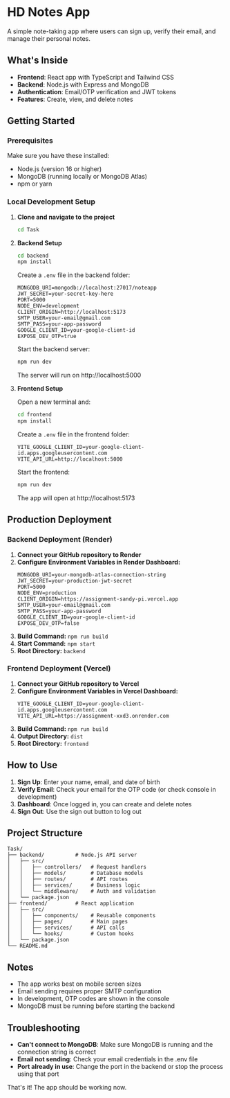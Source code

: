 # HD Notes App

A simple note-taking app where users can sign up, verify their email, and manage their personal notes.

## What's Inside

- **Frontend**: React app with TypeScript and Tailwind CSS
- **Backend**: Node.js with Express and MongoDB
- **Authentication**: Email/OTP verification and JWT tokens
- **Features**: Create, view, and delete notes

## Getting Started

### Prerequisites

Make sure you have these installed:
- Node.js (version 16 or higher)
- MongoDB (running locally or MongoDB Atlas)
- npm or yarn

### Local Development Setup

1. **Clone and navigate to the project**
   ```bash
   cd Task
   ```

2. **Backend Setup**
   ```bash
   cd backend
   npm install
   ```

   Create a `.env` file in the backend folder:
   ```
   MONGODB_URI=mongodb://localhost:27017/noteapp
   JWT_SECRET=your-secret-key-here
   PORT=5000
   NODE_ENV=development
   CLIENT_ORIGIN=http://localhost:5173
   SMTP_USER=your-email@gmail.com
   SMTP_PASS=your-app-password
   GOOGLE_CLIENT_ID=your-google-client-id
   EXPOSE_DEV_OTP=true
   ```

   Start the backend server:
   ```bash
   npm run dev
   ```
   The server will run on http://localhost:5000

3. **Frontend Setup**
   
   Open a new terminal and:
   ```bash
   cd frontend
   npm install
   ```

   Create a `.env` file in the frontend folder:
   ```
   VITE_GOOGLE_CLIENT_ID=your-google-client-id.apps.googleusercontent.com
   VITE_API_URL=http://localhost:5000
   ```

   Start the frontend:
   ```bash
   npm run dev
   ```
   The app will open at http://localhost:5173

## Production Deployment

### Backend Deployment (Render)

1. **Connect your GitHub repository to Render**
2. **Configure Environment Variables in Render Dashboard:**
   ```
   MONGODB_URI=your-mongodb-atlas-connection-string
   JWT_SECRET=your-production-jwt-secret
   PORT=5000
   NODE_ENV=production
   CLIENT_ORIGIN=https://assignment-sandy-pi.vercel.app
   SMTP_USER=your-email@gmail.com
   SMTP_PASS=your-app-password
   GOOGLE_CLIENT_ID=your-google-client-id
   EXPOSE_DEV_OTP=false
   ```
3. **Build Command:** `npm run build`
4. **Start Command:** `npm start`
5. **Root Directory:** `backend`

### Frontend Deployment (Vercel)

1. **Connect your GitHub repository to Vercel**
2. **Configure Environment Variables in Vercel Dashboard:**
   ```
   VITE_GOOGLE_CLIENT_ID=your-google-client-id.apps.googleusercontent.com
   VITE_API_URL=https://assignment-xxd3.onrender.com
   ```
3. **Build Command:** `npm run build`
4. **Output Directory:** `dist`
5. **Root Directory:** `frontend`

## How to Use

1. **Sign Up**: Enter your name, email, and date of birth
2. **Verify Email**: Check your email for the OTP code (or check console in development)
3. **Dashboard**: Once logged in, you can create and delete notes
4. **Sign Out**: Use the sign out button to log out

## Project Structure

```
Task/
├── backend/          # Node.js API server
│   ├── src/
│   │   ├── controllers/   # Request handlers
│   │   ├── models/        # Database models
│   │   ├── routes/        # API routes
│   │   ├── services/      # Business logic
│   │   └── middleware/    # Auth and validation
│   └── package.json
├── frontend/         # React application
│   ├── src/
│   │   ├── components/    # Reusable components
│   │   ├── pages/         # Main pages
│   │   ├── services/      # API calls
│   │   └── hooks/         # Custom hooks
│   └── package.json
└── README.md
```

## Notes

- The app works best on mobile screen sizes
- Email sending requires proper SMTP configuration
- In development, OTP codes are shown in the console
- MongoDB must be running before starting the backend

## Troubleshooting

- **Can't connect to MongoDB**: Make sure MongoDB is running and the connection string is correct
- **Email not sending**: Check your email credentials in the .env file
- **Port already in use**: Change the port in the backend or stop the process using that port

That's it! The app should be working now.

